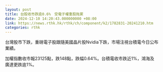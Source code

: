 ```yaml
---
layout: post
title: 台股收市跌逾0.6%　受電子權重股拖累
date: 2024-12-10 14:20:43.000000000 +08:00
link: https://news.rthk.hk/rthk/ch/component/k2/1782831-20241210.htm
categories: rthk
---
```


台灣股市下跌，重磅電子股跟隨美國晶片股Nvidia下跌，市場注視台積電今日公布業績。

加權指數收市報23125點，跌148點，跌幅0.64%。台積電收市跌近1%，鴻海及廣達更跌逾1%。
